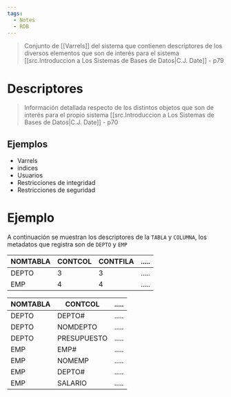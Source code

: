 ```yaml
---
tags:
  - Notes
  - RDB
---
```

>Conjunto de [[Varrels]] del sistema que contienen descriptores de los diversos elementos que son de interés para el sistema
>[[src.Introduccion a Los Sistemas de Bases de Datos|C.J. Date]] - p79

# Descriptores
>Información detallada respecto de los distintos objetos que son de interés para el propio sistema
>[[src.Introduccion a Los Sistemas de Bases de Datos|C.J. Date]] - p70

## Ejemplos
- Varrels 
- indices
- Usuarios
- Restricciones de integridad
- Restricciones de seguridad

# Ejemplo

A continuación se muestran los descriptores de la `TABLA` y `COLUMNA`, los metadatos que registra son de `DEPTO` y `EMP` 

| NOMTABLA | CONTCOL | CONTFILA | ..... |
| -------- | ------- | -------- | ----- |
| DEPTO    | 3       | 3        | ..... |
| EMP      | 4       | 4        | ..... |

| NOMTABLA | CONTCOL     | ..... |
| -------- | ----------- | ----- |
| DEPTO    | DEPTO#      | ..... |
| DEPTO    | NOMDEPTO    | ..... |
| DEPTO    | PRESUPUESTO | ..... |
| EMP      | EMP#        | ..... |
| EMP      | NOMEMP      | ..... |
| EMP      | DEPTO#      | ..... |
| EMP      | SALARIO     | ..... |
